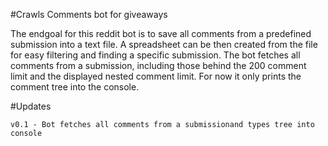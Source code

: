 #Crawls Comments bot for giveaways

The endgoal for this reddit bot is to save all comments from a predefined submission into a text file. A spreadsheet can be then created from the file for easy filtering and finding a specific submission.
The bot fetches all comments from a submission, including those behind the 200 comment limit and the displayed nested comment limit. For now it only prints the comment tree into the console.

#Updates
```
v0.1 - Bot fetches all comments from a submissionand types tree into console
```
